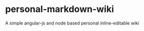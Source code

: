 personal-markdown-wiki
======================

A simple angular-js and node based personal inline-editable wiki
